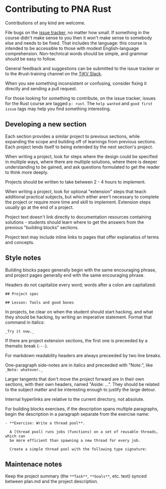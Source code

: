 # Contributing to PNA Rust

Contributions of any kind are welcome.

File bugs on the [issue tracker], no matter how small. If something in the
course didn't make sense to you then it won't make sense to somebody else and
needs to be fixed. That includes the language: this course is intended to be
accessible to those with modest English-language comprehension. Non-technical
words should be simple, and grammar should be easy to follow.

General feedback and suggestions can be submitted to the issue tracker or to the
#rust-training channel on the [TiKV Slack].

When you see something inconsistent or confusing, consider fixing it directly
and sending a pull request.

For those looking for something to contribute, on the issue tracker, issues for
the Rust course are tagged `p: rust`. The `help wanted` and `good first issue`
tags may help you find something interesting.

[issue tracker]: https://github.com/pingcap/talent-plan/issues/
[TiKV Slack]: https://join.slack.com/t/tikv-wg/shared_invite/enQtNTUyODE4ODU2MzI0LTgzZDQ3NzZlNDkzMGIyYjU1MTA0NzIwMjFjODFiZjA0YjFmYmQyOTZiNzNkNzg1N2U1MDdlZTIxNTU5NWNhNjk


## Developing a new section

Each section provides a similar project to previous sections, while expanding
the scope and building off of learnings from previous sections. Each project
lends itself to being extended by the next section's project.

When writing a project, look for steps where the design could be specified in
multiple ways, where there are multiple solutions, where there is deeper
understanding to be gained, and ask questions formulated to get the reader to
think more deeply.

Projects should be written to take between 2 - 4 hours to implement.

When writing a project, look for optional "extension" steps that teach
additional practical subjects, but which either aren't necessary to complete the
project or require more time and skill to implement. Extension steps usually go
at the end of a project.

Project text doesn't link directly to documentation resources containing
solutions - students should learn where to get the answers from the
previous "building blocks" sections.

Project text may include inline links to pages that offer explanatios of terms
and concepts.


## Style notes

Building blocks pages generally begin with the same encouraging phrase, and
project pages generally end with the same encouraging phrase.

Headers do not capitalize every word; words after a colon
are capitalized:

```
## Project spec

## Lesson: Tools and good bones
```

In projects, be clear on when the student should start hacking, and what they
should be hacking, by writing an imperative statement. Format that command in
italics:

```
_Try it now._
```

If there are project extension sections, the first one is preceeded by a
thematic break (`---`).

For markdown readability headers are always preceeded by two line breaks.

One-paragraph side-notes are in italics and preceeded with "Note:", like `_Note:
whatever._`

Larger tangents that don't move the project forward are in their own sections,
with their own headers, named "Aside: ...". They should be related to the
subject matter and be interesting enough to justify the large detour.

Internal hyperlinks are relative to the current directory, not absolute.

For building blocks exercises, if the description spans multiple paragraphs,
begin the description in a paragraph separate from the exercise name:

```
- **Exercise: Write a thread pool**.

  A [thread pool] runs jobs (functions) on a set of reusable threads, which can
  be more efficient than spawning a new thread for every job.

  Create a simple thread pool with the following type signature:
```


## Maintenace notes

Keep the project summary (the `**Task**`, `**Goals**`, etc. text) synced between
plan.md and the project description.

